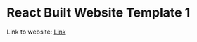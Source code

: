 # React Built Website Template 1

Link to website: [Link](https://website-template1-athena.netlify.app/)